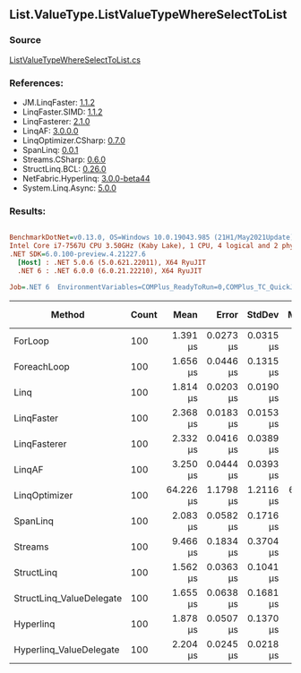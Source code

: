 ﻿## List.ValueType.ListValueTypeWhereSelectToList

### Source
[ListValueTypeWhereSelectToList.cs](../LinqBenchmarks/List/ValueType/ListValueTypeWhereSelectToList.cs)

### References:
- JM.LinqFaster: [1.1.2](https://www.nuget.org/packages/JM.LinqFaster/1.1.2)
- LinqFaster.SIMD: [1.1.2](https://www.nuget.org/packages/LinqFaster.SIMD/1.0.3)
- LinqFasterer: [2.1.0](https://www.nuget.org/packages/LinqFasterer/2.1.0)
- LinqAF: [3.0.0.0](https://www.nuget.org/packages/LinqAF/3.0.0.0)
- LinqOptimizer.CSharp: [0.7.0](https://www.nuget.org/packages/LinqOptimizer.CSharp/0.7.0)
- SpanLinq: [0.0.1](https://www.nuget.org/packages/SpanLinq/0.0.1)
- Streams.CSharp: [0.6.0](https://www.nuget.org/packages/Streams.CSharp/0.6.0)
- StructLinq.BCL: [0.26.0](https://www.nuget.org/packages/StructLinq/0.26.0)
- NetFabric.Hyperlinq: [3.0.0-beta44](https://www.nuget.org/packages/NetFabric.Hyperlinq/3.0.0-beta44)
- System.Linq.Async: [5.0.0](https://www.nuget.org/packages/System.Linq.Async/5.0.0)

### Results:
``` ini

BenchmarkDotNet=v0.13.0, OS=Windows 10.0.19043.985 (21H1/May2021Update)
Intel Core i7-7567U CPU 3.50GHz (Kaby Lake), 1 CPU, 4 logical and 2 physical cores
.NET SDK=6.0.100-preview.4.21227.6
  [Host] : .NET 5.0.6 (5.0.621.22011), X64 RyuJIT
  .NET 6 : .NET 6.0.0 (6.0.21.22210), X64 RyuJIT

Job=.NET 6  EnvironmentVariables=COMPlus_ReadyToRun=0,COMPlus_TC_QuickJitForLoops=1,COMPlus_TieredPGO=1  Runtime=.NET 6.0  

```
|                   Method | Count |      Mean |     Error |    StdDev |    Median |         Ratio | RatioSD |   Gen 0 |  Gen 1 | Gen 2 | Allocated |
|------------------------- |------ |----------:|----------:|----------:|----------:|--------------:|--------:|--------:|-------:|------:|----------:|
|                  ForLoop |   100 |  1.391 μs | 0.0273 μs | 0.0315 μs |  1.380 μs |      baseline |         |  3.8605 |      - |     - |      8 KB |
|              ForeachLoop |   100 |  1.656 μs | 0.0446 μs | 0.1315 μs |  1.567 μs |  1.29x slower |   0.06x |  3.8605 |      - |     - |      8 KB |
|                     Linq |   100 |  1.814 μs | 0.0203 μs | 0.0190 μs |  1.814 μs |  1.30x slower |   0.03x |  4.0436 |      - |     - |      8 KB |
|               LinqFaster |   100 |  2.368 μs | 0.0183 μs | 0.0153 μs |  2.371 μs |  1.70x slower |   0.04x |  5.5389 |      - |     - |     11 KB |
|             LinqFasterer |   100 |  2.332 μs | 0.0416 μs | 0.0389 μs |  2.320 μs |  1.67x slower |   0.04x |  8.0643 |      - |     - |     16 KB |
|                   LinqAF |   100 |  3.250 μs | 0.0444 μs | 0.0393 μs |  3.243 μs |  2.33x slower |   0.06x |  3.8605 |      - |     - |      8 KB |
|            LinqOptimizer |   100 | 64.226 μs | 1.1798 μs | 1.2116 μs | 64.407 μs | 46.23x slower |   1.52x | 76.7822 | 0.1221 |     - |    158 KB |
|                 SpanLinq |   100 |  2.083 μs | 0.0582 μs | 0.1716 μs |  1.981 μs |  1.64x slower |   0.09x |  3.8605 |      - |     - |      8 KB |
|                  Streams |   100 |  9.466 μs | 0.1834 μs | 0.3704 μs |  9.286 μs |  7.01x slower |   0.29x |  4.1199 |      - |     - |      8 KB |
|               StructLinq |   100 |  1.562 μs | 0.0363 μs | 0.1041 μs |  1.506 μs |  1.10x slower |   0.08x |  1.7262 |      - |     - |      4 KB |
| StructLinq_ValueDelegate |   100 |  1.655 μs | 0.0638 μs | 0.1681 μs |  1.728 μs |  1.01x faster |   0.08x |  1.6766 |      - |     - |      3 KB |
|                Hyperlinq |   100 |  1.878 μs | 0.0507 μs | 0.1370 μs |  1.811 μs |  1.49x slower |   0.08x |  1.6747 |      - |     - |      3 KB |
|  Hyperlinq_ValueDelegate |   100 |  2.204 μs | 0.0245 μs | 0.0218 μs |  2.201 μs |  1.58x slower |   0.04x |  1.6747 |      - |     - |      3 KB |
